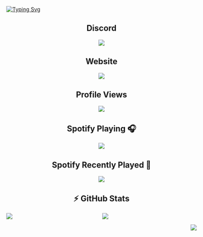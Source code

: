 [![Typing Svg](https://readme-typing-svg.demolab.com?font=Ubuntu&weight=900&size=30&duration=2500&pause=1000&color=23F7D9&vCenter=true&width=435&lines=%F0%9F%91%8B%F0%9F%8F%BB+Hi%2C+I+am+Priyam)](https://voyagerxd.repl.co)


## <div align ="center">Discord</div>
<p align="center">
<img src="https://discord.c99.nl/widget/theme-2/1107848440261660742.png">
<h2> <div align="center"> Website </div> </h2>
<p align="center">
<img align = "center" src = "https://img.shields.io/website?label=voyagerxd.repl.co&style=for-the-badge&url=https%3A%2F%2Fvoyagerxd.repl.co"
    <a href="https://github.com/priyam1234-spec">
    </a>
</p>

## <div align ="center"> Profile Views </div>
<p align ="center">
<img align="center" src="https://komarev.com/ghpvc/?username=priyam1234-spec&color=5865F2">

## <div align ="center">Spotify Playing 🎧 </div>
<p align="center">
 <a href="https://open.spotify.com/user/31tb2733wogqgree7mjmebaq2ubm">
 <img align ="center" src="https://spotify-readme-mauve.vercel.app/api?theme=dark&rainbow=true">
 </a>
<h2><div align ="center">Spotify Recently Played 🎵</div></h2>
<p align="center">
<a href="https://last.fm/user/VoyagerXD">
<img align ="center" src="https://lastfm-recently-played.vercel.app/api?user=VoyagerXD">
</a>
</p>
<h2><div align ="center">⚡ GitHub Stats </div> </h2>
    <a href="https://github.com/priyam1234-spec/">
        <p align="left">
        <img align = "left" src="https://github-readme-stats.vercel.app/api?username=priyam1234-spec&count_private=true&show_owner=true&show_icons=true&bg_color=0D1117&title_color=00F3FF&text_color=00F3FF&icon_color=00F3FF&hide_border=true/" />
    </a>
    </p> <p align="center">
 <a href="https://github.com/priyam1234-spec/">
        <img align = "center" src="https://github-readme-streak-stats.herokuapp.com?user=priyam1234-spec&hide_border=true&background=0D1117&currStreakLabel=00F3FF&sideLabels=00F3FF&currStreakNum=00F3FF&dates=00F3FF&sideNums=00F3FF&fire=00F3FF&ring=00F3FF&stroke=00F3FF)](https://git.io/streak-stats" />
 </p>
    </a> 
        <p align="right"><a href="https://github.com/priyam1234-spec/">
        <img align = "right" src="https://github-readme-stats.vercel.app/api/top-langs/?username=priyam1234-spec&layout=compact&count_private=true&langs_count=8&card_width=445&bg_color=0D1117&title_color=00F3FF&text_color=00F3FF&icon_color=DB1CFF&hide_border=true/" />
    </a>
        </p>
</p> 
</p>
<br/>



